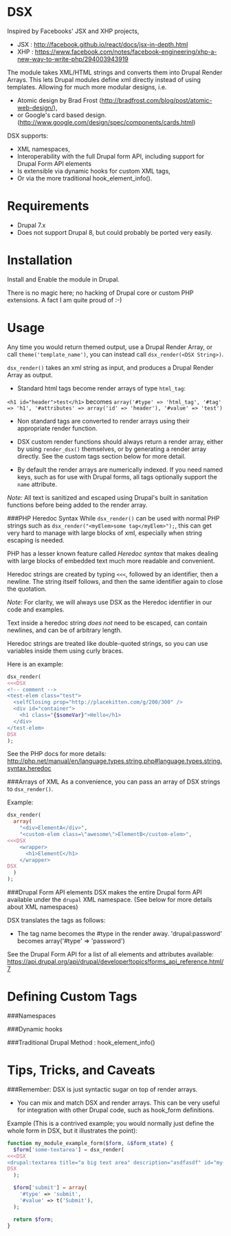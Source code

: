DSX
===

Inspired by Facebooks' JSX and XHP projects,
 - JSX : http://facebook.github.io/react/docs/jsx-in-depth.html
 - XHP : https://www.facebook.com/notes/facebook-engineering/xhp-a-new-way-to-write-php/294003943919

The module takes XML/HTML strings and converts them into Drupal Render Arrays.
This lets Drupal modules define xml directly instead of using templates.
Allowing for much more modular designs, i.e.
 - Atomic design by Brad Frost (http://bradfrost.com/blog/post/atomic-web-design/),
 - or Google's card based design. (http://www.google.com/design/spec/components/cards.html)

DSX supports:
 - XML namespaces,
 - Interoperability with the full Drupal form API, including support for Drupal Form API elements
 - Is extensible via dynamic hooks for custom XML tags,
 - Or via the more traditional hook_element_info().

Requirements
============
 - Drupal 7.x
 - Does not support Drupal 8, but could probably be ported very easily.

Installation
==============
Install and Enable the module in Drupal.

There is no magic here; no hacking of Drupal core or custom PHP extensions. A fact I am quite proud of :-)

Usage
======
Any time you would return themed output,
use a Drupal Render Array,
or call `theme('template_name')`,
you can instead call `dsx_render(<DSX String>)`.

`dsx_render()` takes an xml string as input, and produces a Drupal Render Array as output.

 - Standard html tags become render arrays of type `html_tag`:

 `<h1 id="header">test</h1>` becomes `array('#type' => 'html_tag', '#tag' => 'h1', '#attributes' => array('id' => 'header'), '#value' => 'test')`

 - Non standard tags are converted to render arrays using their appropriate render function.
 - DSX custom render functions should always return a render array, either by using `render_dsx()` themselves, or by generating a render array directly.
 See the custom tags section below for more detail.

 - By default the render arrays are numerically indexed. If you need named keys, such as for use with Drupal forms, all tags optionally support the `name` attribute.

*Note:* All text is sanitized and escaped using Drupal's built in sanitation functions before being added to the render array.

###PHP Heredoc Syntax
While `dsx_render()` can be used with normal PHP strings such as `dsx_render("<myElem>some tag</myElem>");`,
this can get very hard to manage with large blocks of xml, especially when string escaping is needed.

PHP has a lesser known feature called *Heredoc syntax* that makes dealing with large blocks of embedded text much more readable and convenient.

Heredoc strings are created by typing `<<<`, followed by an identifier, then a newline. The string itself follows, and then the same identifier again to close the quotation.

*Note:* For clarity, we will always use DSX as the Heredoc identifier in our code and examples.

Text inside a heredoc string *does not* need to be escaped, can contain newlines, and can be of arbitrary length.

Heredoc strings are treated like double-quoted strings, so you can use variables inside them using curly braces.

Here is an example:

```PHP
dsx_render(
<<<DSX
<!-- comment -->
<test-elem class="test">
  <selfClosing prop="http://placekitten.com/g/200/300" />
  <div id="container">
    <h1 class="{$someVar}">Hello</h1>
  </div>
</test-elem>
DSX
);
```

See the PHP docs for more details:
http://php.net/manual/en/language.types.string.php#language.types.string.syntax.heredoc

###Arrays of XML
As a convenience, you can pass an array of DSX strings to `dsx_render()`.

Example:
```PHP
dsx_render(
  array(
    "<div>ElementA</div>",
    "<custom-elem class=\"awesome\">ElementB</custom-elem>",
<<<DSX
    <wrapper>
      <h1>ElementC</h1>
    </wrapper>
DSX
  )
);
```
###Drupal Form API elements
DSX makes the entire Drupal form API available under the `drupal` XML namespace. (See below for more details about XML namespaces)

DSX translates the tags as follows:
 - The tag name becomes the #type in the render away. 'drupal:password' becomes array('#type' => 'password')

See the Drupal Form API for a list of all elements and attributes available:
https://api.drupal.org/api/drupal/developer!topics!forms_api_reference.html/7

Defining Custom Tags
====================

###Namespaces


###Dynamic hooks


###Traditional Drupal Method : hook_element_info()

Tips, Tricks, and Caveats
=========================
###Remember: DSX is just syntactic sugar on top of render arrays.

 - You can mix and match DSX and render arrays. This can be very useful for integration with other Drupal code,
such as hook_form definitions.

Example (This is a contrived example; you would normally just define the whole form in DSX, but it illustrates the point):
```PHP
function my_module_example_form($form, &$form_state) {
  $form['some-textarea'] = dsx_render(
<<<DSX
<drupal:textarea title="a big text area" description="asdfasdf" id="my-longtext">default text</drupal:textarea>
DSX
  );

  $form['submit'] = array(
    '#type' => 'submit',
    '#value' => t('Submit'),
  );

  return $form;
}
```
